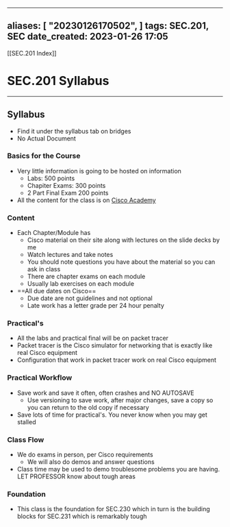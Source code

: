 
---
aliases: [ "20230126170502",  ]
tags: SEC.201, SEC
date_created: 2023-01-26 17:05
---
[[SEC.201 Index]]
# SEC.201 Syllabus
---
## Syllabus
- Find it under the syllabus tab on bridges
- No Actual Document

### Basics for the Course
- Very little information is going to be hosted on information
	- Labs: 500 points
	- Chapiter Exams: 300 points
	- 2 Part Final Exam 200 points
- All the content for the class is on <u>Cisco Academy</u> 

### Content
- Each Chapter/Module has
	- Cisco material on their site along with lectures on the slide decks by me
	- Watch lectures and take notes
	- You should note questions you have about the material so you can ask in class
	- There are chapter exams on each module
	- Usually lab exercises on each module
- ==All due dates on Cisco==
	- Due date are not guidelines and not optional
	- Late work has a letter grade per 24 hour penalty 

### Practical's 
- All the labs and practical final will be on packet tracer
- Packet tracer is the Cisco simulator for networking that is exactly like real Cisco equipment
- Configuration that work in packet tracer work on real Cisco equipment

### Practical Workflow
- Save work and save it often, often crashes and NO AUTOSAVE
	- Use versioning to save work, after major changes, save a copy so you can return to the old copy if necessary
- Save lots of time for practical's. You never know when you may get stalled

### Class Flow
- We do exams in person, per Cisco requirements
	- We will also do demos and answer questions
- Class time may be used to demo troublesome problems you are having. LET PROFESSOR know about tough areas

### Foundation
- This class is the foundation for SEC.230 which in turn is the building blocks for SEC.231 which is remarkably tough